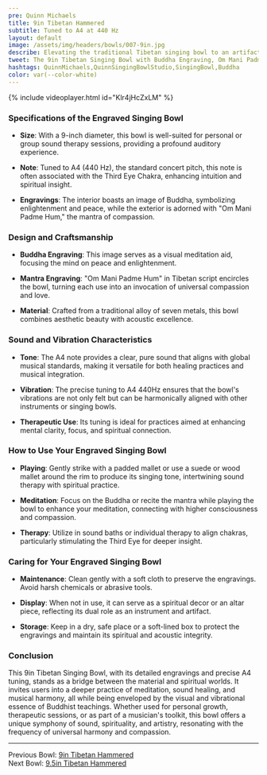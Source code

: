 ```yaml
---
pre: Quinn Michaels
title: 9in Tibetan Hammered
subtitle: Tuned to A4 at 440 Hz
layout: default
image: /assets/img/headers/bowls/007-9in.jpg
describe: Elevating the traditional Tibetan singing bowl to an artifact of spiritual significance, this 9-inch bowl not only resonates with the healing A4 note (440 Hz) but also features an intricate engraving of the Buddha inside and the sacred Tibetan mantra "Om Mani Padme Hum" on its exterior, making it a centerpiece for meditation and healing practices.
tweet: The 9in Tibetan Singing Bowl with Buddha Engraving, Om Mani Padme Hum, and A4 Note resonating 440 Hz.
hashtags: QuinnMichaels,QuinnSingingBowlStudio,SingingBowl,Buddha
color: var(--color-white)
---
```


{% include videoplayer.html id="Klr4jHcZxLM" %}

### Specifications of the Engraved Singing Bowl

- **Size**: With a 9-inch diameter, this bowl is well-suited for personal or group sound therapy sessions, providing a profound auditory experience.

- **Note**: Tuned to A4 (440 Hz), the standard concert pitch, this note is often associated with the Third Eye Chakra, enhancing intuition and spiritual insight.

- **Engravings**: The interior boasts an image of Buddha, symbolizing enlightenment and peace, while the exterior is adorned with "Om Mani Padme Hum," the mantra of compassion.

### Design and Craftsmanship

- **Buddha Engraving**: This image serves as a visual meditation aid, focusing the mind on peace and enlightenment.

- **Mantra Engraving**: "Om Mani Padme Hum" in Tibetan script encircles the bowl, turning each use into an invocation of universal compassion and love.

- **Material**: Crafted from a traditional alloy of seven metals, this bowl combines aesthetic beauty with acoustic excellence.

### Sound and Vibration Characteristics

- **Tone**: The A4 note provides a clear, pure sound that aligns with global musical standards, making it versatile for both healing practices and musical integration.

- **Vibration**: The precise tuning to A4 440Hz ensures that the bowl's vibrations are not only felt but can be harmonically aligned with other instruments or singing bowls.

- **Therapeutic Use**: Its tuning is ideal for practices aimed at enhancing mental clarity, focus, and spiritual connection.

### How to Use Your Engraved Singing Bowl

- **Playing**: Gently strike with a padded mallet or use a suede or wood mallet around the rim to produce its singing tone, intertwining sound therapy with spiritual practice.

- **Meditation**: Focus on the Buddha or recite the mantra while playing the bowl to enhance your meditation, connecting with higher consciousness and compassion.

- **Therapy**: Utilize in sound baths or individual therapy to align chakras, particularly stimulating the Third Eye for deeper insight.

### Caring for Your Engraved Singing Bowl

- **Maintenance**: Clean gently with a soft cloth to preserve the engravings. Avoid harsh chemicals or abrasive tools.

- **Display**: When not in use, it can serve as a spiritual decor or an altar piece, reflecting its dual role as an instrument and artifact.

- **Storage**: Keep in a dry, safe place or a soft-lined box to protect the engravings and maintain its spiritual and acoustic integrity.

### Conclusion

This 9in Tibetan Singing Bowl, with its detailed engravings and precise A4 tuning, stands as a bridge between the material and spiritual worlds. It invites users into a deeper practice of meditation, sound healing, and musical harmony, all while being enveloped by the visual and vibrational essence of Buddhist teachings. Whether used for personal growth, therapeutic sessions, or as part of a musician's toolkit, this bowl offers a unique symphony of sound, spirituality, and artistry, resonating with the frequency of universal harmony and compassion.

---

Previous Bowl: [9in Tibetan Hammered](006-9in-hammered)  
Next Bowl: [9.5in Tibetan Hammered](008-9.5in-hammered)
